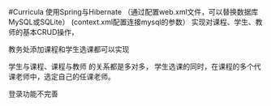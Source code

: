 #Curricula
使用Spring与Hibernate
（通过配置web.xml文件，可以替换数据库MySQL或SQLite）
(context.xml配置连接mysql的参数）
实现对课程、学生、教师的基本CRUD操作，

教务处添加课程和学生选课都可以实现

学生与课程、课程与教师 的关系都是多对多，
学生选课的同时，在课程的多个代课老师中，选定自己的任课老师。

登录功能不完善
